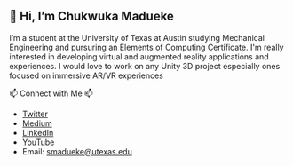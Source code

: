 ## 👋 Hi, I’m Chukwuka Madueke

I’m a student at the University of Texas at Austin studying Mechanical Engineering and pursuring an Elements of Computing Certificate.
I'm really interested in developing virtual and augmented reality applications and experiences.
I would love to work on any Unity 3D project especially ones focused on immersive AR/VR experiences 

📫 Connect with Me 📫
- [Twitter](https://twitter.com/VRCommander)
- [Medium](https://medium.com/@vultiverse)
- [LinkedIn](https://www.linkedin.com/in/chukwuka-madueke-7887a5153/)
- [YouTube](https://www.youtube.com/channel/UC-MVZfuDoqlTo1a7FZur7Hg)
- Email: smadueke@utexas.edu

<!---
smadueke/smadueke is a ✨ special ✨ repository because its `README.md` (this file) appears on your GitHub profile.
You can click the Preview link to take a look at your changes.
--->
